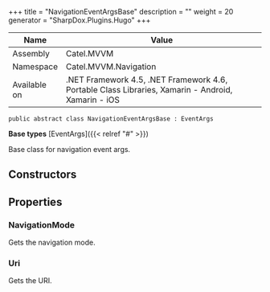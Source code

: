 

+++
title = "NavigationEventArgsBase" 
description = ""
weight = 20
generator = "SharpDox.Plugins.Hugo"
+++

Name|Value
---|---
Assembly|Catel.MVVM
Namespace|Catel.MVVM.Navigation
Available on|.NET Framework 4.5, .NET Framework 4.6, Portable Class Libraries, Xamarin - Android, Xamarin - iOS

```
public abstract class NavigationEventArgsBase : EventArgs
```

**Base types**
[EventArgs]({{< relref "#" >}})

Base class for navigation event args.

## Constructors

## Properties

### NavigationMode

Gets the navigation mode.

### Uri

Gets the URI.

